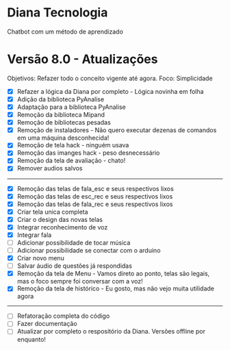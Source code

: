 # Diana Tecnologia
Chatbot com um método de aprendizado

# Versão 8.0  - Atualizações 
Objetivos: Refazer todo o conceito vigente até agora. Foco: Simplicidade

- [X] Refazer a lógica da Diana por completo - Lógica novinha em folha
- [X] Adição da biblioteca PyAnalise
- [X] Adaptação para a biblioteca PyAnalise
- [X] Remoção da biblioteca Mipand 
- [X] Remoção de bibliotecas pesadas 
- [X] Remoção de instaladores - Não quero executar dezenas de comandos em uma máquina desconhecida!
- [X] Remoção de tela hack - ninguém usava
- [X] Remoção das imanges hack - peso desnecessário
- [X] Remoção da tela de avaliação - chato!
- [X] Remover audios salvos

- - - 

- [X] Remoção das telas de fala_esc e seus respectivos lixos
- [X] Remoção das telas de esc_rec e seus respectivos lixos
- [X] Remoção das telas de fala_rec e seus respectivos lixos
- [X] Criar tela unica completa
- [X] Criar o design das novas telas
- [X] Integrar reconhecimento de voz
- [X] Integrar fala
- [ ] Adicionar possibilidade de tocar música
- [ ] Adicionar possibilidade se conectar com o arduino
- [X] Criar novo menu
- [ ] Salvar áudio de questões já respondidas
- [X] Remoção da tela de Menu - Vamos direto ao ponto, telas são legais, mas o foco sempre foi conversar com a voz!
- [X] Remoção da tela de histórico - Eu gosto, mas não vejo muita utilidade agora

- - - 

- [ ] Refatoração completa do código
- [ ] Fazer documentação
- [ ] Atualizar por completo o respositório da Diana. Versões offline por enquanto!
